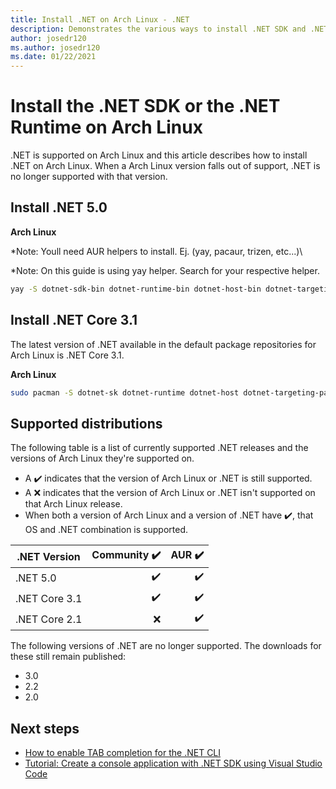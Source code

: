 ```yaml
---
title: Install .NET on Arch Linux - .NET
description: Demonstrates the various ways to install .NET SDK and .NET Runtime on Arch Linux.
author: josedr120
ms.author: josedr120
ms.date: 01/22/2021
---
```


# Install the .NET SDK or the .NET Runtime on Arch Linux

.NET is supported on Arch Linux and this article describes how to install .NET on Arch Linux. When a Arch Linux version falls out of support, .NET is no longer supported with that version.

## Install .NET 5.0

**Arch Linux**

*Note: Youll need AUR helpers to install. Ej. (yay, pacaur, trizen, etc...)\

*Note: On this guide is using yay helper. Search for your respective helper.

```bash
yay -S dotnet-sdk-bin dotnet-runtime-bin dotnet-host-bin dotnet-targeting-pack-bin
```

## Install .NET Core 3.1

The latest version of .NET available in the default package repositories for Arch Linux is .NET Core 3.1.

**Arch Linux**

```bash
sudo pacman -S dotnet-sk dotnet-runtime dotnet-host dotnet-targeting-pack
```

## Supported distributions

The following table is a list of currently supported .NET releases and the versions of Arch Linux they're supported on.

- A ✔️ indicates that the version of Arch Linux or .NET is still supported.
- A ❌ indicates that the version of Arch Linux or .NET isn't supported on that Arch Linux release.
- When both a version of Arch Linux and a version of .NET have ✔️, that OS and .NET combination is supported.

| .NET Version  | Community ✔️ | AUR ✔️
| ------------  | ---------: | --: |
| .NET 5.0      | ✔️        | ✔️ | ✔️|
| .NET Core 3.1 | ✔️        | ✔️ | ✔️|
| .NET Core 2.1 | ❌        | ✔️ | ✔️|

The following versions of .NET are no longer supported. The downloads for these still remain published:

- 3.0
- 2.2
- 2.0

## Next steps

- [How to enable TAB completion for the .NET CLI](../tools/enable-tab-autocomplete.md)
- [Tutorial: Create a console application with .NET SDK using Visual Studio Code](../tutorials/with-visual-studio-code.md)
